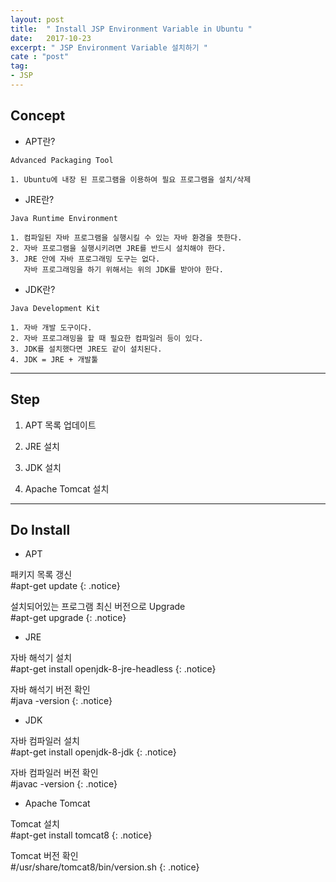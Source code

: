 ```yaml
---
layout: post
title:  " Install JSP Environment Variable in Ubuntu "
date:   2017-10-23
excerpt: " JSP Environment Variable 설치하기 "
cate : "post"
tag:
- JSP
---
```



## Concept

* APT란?

```
Advanced Packaging Tool

1. Ubuntu에 내장 된 프로그램을 이용하여 필요 프로그램을 설치/삭제
```

* JRE란?

```
Java Runtime Environment 

1. 컴파일된 자바 프로그램을 실행시킬 수 있는 자바 환경을 뜻한다.
2. 자바 프로그램을 실행시키려면 JRE를 반드시 설치해야 한다.
3. JRE 안에 자바 프로그래밍 도구는 없다.
   자바 프로그래밍을 하기 위해서는 위의 JDK를 받아야 한다.
```

* JDK란?

```
Java Development Kit

1. 자바 개발 도구이다.
2. 자바 프로그래밍을 할 때 필요한 컴파일러 등이 있다.
3. JDK를 설치했다면 JRE도 같이 설치된다.
4. JDK = JRE + 개발툴
```

---


## Step

1. APT 목록 업데이트

2. JRE 설치

3. JDK 설치

4. Apache Tomcat 설치


---

## Do Install

* APT

패키지 목록 갱신 <br> #apt-get update
{: .notice}

설치되어있는 프로그램 최신 버전으로 Upgrade <br> #apt-get upgrade
{: .notice}

* JRE

자바 해석기 설치 <br> #apt-get install openjdk-8-jre-headless
{: .notice}

자바 해석기 버전 확인 <br> #java -version
{: .notice}

* JDK

자바 컴파일러 설치 <br> #apt-get install openjdk-8-jdk
{: .notice}

자바 컴파일러 버전 확인 <br> #javac -version
{: .notice}

* Apache Tomcat

Tomcat 설치 <br> #apt-get install tomcat8
{: .notice}

Tomcat 버전 확인 <br> #/usr/share/tomcat8/bin/version.sh
{: .notice}






